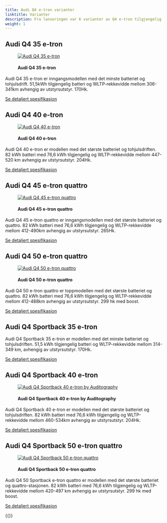 ```yaml
---
title: Audi Q4 e-tron varianter
linktitle: Varianter
description: Fra lanseringen var 6 varianter av Q4 e-tron tilgjengelig og senere ble det lagt til flere.
weight: 1
---
```

<!-- markdownlint-disable MD033 -->
## Audi Q4 35 e-tron

<figure>
    <a href="https://media.electrichasgoneaudi.net/multimedia/models/q4-e-tron/variants/audi-q4-e-tron-35.jpg">
        <img src="https://media.electrichasgoneaudi.net/multimedia/models/q4-e-tron/variants/audi-q4-e-tron-35s.jpg" class="img-fluid" alt="Audi Q4 35 e-tron" title="Audi Q4 35 e-tron">
    </a>
    <figcaption><h4>Audi Q4 35 e-tron</h4></figcaption>
</figure>

Audi Q4 35 e-tron er inngangsmodellen med det minste batteriet og tohjulsdrift. 51,5kWh tilgjengelig batteri og WLTP-rekkevidde mellom 306-341km avhengig av utstyrsutstyr. 170Hk.

[Se detaljert spesifikasjon](/models/q4-e-tron/specifications/#audi-q4-35-e-tron)

## Audi Q4 40 e-tron

<figure>
    <a href="https://media.electrichasgoneaudi.net/multimedia/models/q4-e-tron/variants/audi-q4-e-tron-40.jpg">
        <img src="https://media.electrichasgoneaudi.net/multimedia/models/q4-e-tron/variants/audi-q4-e-tron-40s.jpg" class="img-fluid" alt="Audi Q4 40 e-tron" title="Audi Q4 40 e-tron">
    </a>
    <figcaption><h4>Audi Q4 40 e-tron</h4></figcaption>
</figure>

Audi Q4 40 e-tron er modellen med det største batteriet og tohjulsdriften. 82 kWh batteri med 76,6 kWh tilgjengelig og WLTP-rekkevidde mellom 447-520 km avhengig av utstyrsutstyr. 204Hk.

[Se detaljert spesifikasjon](/models/q4-e-tron/specifications/#audi-q4-40-e-tron)

## Audi Q4 45 e-tron quattro

<figure>
    <a href="https://media.electrichasgoneaudi.net/multimedia/models/q4-e-tron/variants/audi-q4-e-tron-45.jpg">
        <img src="https://media.electrichasgoneaudi.net/multimedia/models/q4-e-tron/variants/audi-q4-e-tron-45s.jpg" class="img-fluid" alt="Audi Q4 45 e-tron quattro" title="Audi Q4 45 e-tron quattro">
    </a>
    <figcaption><h4>Audi Q4 45 e-tron quattro</h4></figcaption>
</figure>

Audi Q4 45 e-tron quattro er inngangsmodellen med det største batteriet og quattro. 82 kWh batteri med 76,6 kWh tilgjengelig og WLTP-rekkevidde mellom 412-490km avhengig av utstyrsutstyr. 265Hk.

[Se detaljert spesifikasjon](/models/q4-e-tron/specifications/#audi-q4-45-e-tron-quattro)

## Audi Q4 50 e-tron quattro

<figure>
    <a href="https://media.electrichasgoneaudi.net/multimedia/models/q4-e-tron/variants/audi-q4-e-tron-50.jpg">
        <img src="https://media.electrichasgoneaudi.net/multimedia/models/q4-e-tron/variants/audi-q4-e-tron-50s.jpg" class="img-fluid" alt="Audi Q4 50 e-tron quattro" title="Audi Q4 50 e-tron quattro">
    </a>
    <figcaption><h4>Audi Q4 50 e-tron quattro</h4></figcaption>
</figure>

Audi Q4 50 e-tron quattro er toppmodellen med det største batteriet og quattro. 82 kWh batteri med 76,6 kWh tilgjengelig og WLTP-rekkevidde mellom 412-488km avhengig av utstyrsutstyr. 299 hk med boost.

[Se detaljert spesifikasjon](/models/q4-e-tron/specifications/#audi-q4-50-e-tron-quattro)

## Audi Q4 Sportback 35 e-tron

Audi Q4 Sportback 35 e-tron er modellen med det minste batteriet og tohjulsdriften. 51,5 kWh tilgjengelig batteri og WLTP-rekkevidde mellom 314-349 km, avhengig av utstyrsutstyr. 170Hk.

[Se detaljert spesifikasjon](/models/q4-e-tron/specifications/#audi-q4-sportback-35-e-tron)

## Audi Q4 Sportback 40 e-tron

<figure>
    <a href="https://media.electrichasgoneaudi.net/multimedia/models/q4-e-tron/variants/audi-q4-sportback-e-tron-40.jpg">
        <img src="https://media.electrichasgoneaudi.net/multimedia/models/q4-e-tron/variants/audi-q4-sportback-e-tron-40s.jpg" class="img-fluid" alt="Audi Q4 Sportback 40 e-tron by Auditography" title="Audi Q4 Sportback 40 e-tron by Auditography">
    </a>
    <figcaption><h4>Audi Q4 Sportback 40 e-tron by Auditography</h4></figcaption>
</figure>

Audi Q4 Sportback 40 e-tron er modellen med det største batteriet og tohjulsdriften. 82 kWh batteri med 76,6 kWh tilgjengelig og WLTP-rekkevidde mellom 460-534km avhengig av utstyrsutstyr. 204Hk.

[Se detaljert spesifikasjon](/models/q4-e-tron/specifications/#audi-q4-sportback-40-e-tron)

## Audi Q4 Sportback 50 e-tron quattro

<figure>
    <a href="https://media.electrichasgoneaudi.net/multimedia/models/q4-e-tron/variants/audi-q4-sportback-e-tron-50.jpg">
        <img src="https://media.electrichasgoneaudi.net/multimedia/models/q4-e-tron/variants/audi-q4-sportback-e-tron-50s.jpg" class="img-fluid" alt="Audi Q4 Sportback 50 e-tron quattro" title="Audi Q4 Sportback 50 e-tron quattro">
    </a>
    <figcaption><h4>Audi Q4 Sportback 50 e-tron quattro</h4></figcaption>
</figure>

Audi Q4 50 Sportback e-tron quattro er modellen med det største batteriet og quattro-stasjonen. 82 kWh batteri med 76,6 kWh tilgjengelig og WLTP-rekkevidde mellom 420-497 km avhengig av utstyrsutstyr. 299 hk med boost.

[Se detaljert spesifikasjon](/models/q4-e-tron/specifications/#audi-q4-sportback-50-e-tron-quattro)

{{<children description="true" />}}
